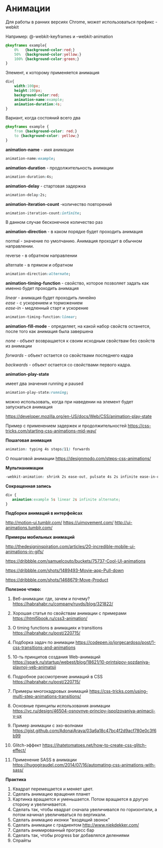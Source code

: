 # Анимации

Для работы в ранних версиях Chrome, может использоваться префикс  -webkit

Например:
@-webkit-keyframes  и –webkit-animation

```css
@keyframes example{
    0%   {background-color:red;}
    50%  {background-color:yellow;}
    100% {background-color:green;}
}
```

Элемент, к которому применяется анимация 

```css
div{
    width:100px;
    height:100px;
    background-color:red;
    animation-name:example;
    animation-duration:4s;
}
```

Вариант, когда состояний всего два

```css
@keyframes example {
    from {background-color: red;}
    to {background-color: yellow;}
}
```

**animation-name** - имя анимации

```css
animation-name:example;
```
**animation-duration** - продолжительность анимации

```css
animation-duration:4s;
```

**animation-delay** - стартовая задержка

```css
animation-delay:2s;  
```

**animation-iteration-count** -количество повторений

```css
animation-iteration-count:infinite;  
```
В данном случае бесконечное количество раз


**animation-direction** - в каком порядке будет проходить анимация

normal - значение по умолчанию. Анимация проходит в обычном направлении.

reverse - в обратном направлении

alternate - в прямом и обратном

```css
animation-direction:alternate;
```

**animation-timing-function** - свойство, которое позволяет задать как именно будет проходить анимация

*linear* - анимация будет проходить линейно<BR>
*ease*   - с ускорением и торможением<BR>
*ease-in* - медленный старт и ускорение<BR>

```css
animation-timing-function:linear;
```

**animation-fill-mode** - определяет, на какой набор свойств останется, после того как анимация была завершена

*none* - объект возвращается к своим исходным свойствам без свойств из анимации

*forwards* - объект остается со свойствами последнего кадра

*backwards* - объект остается со свойствами первого кадра.

**animation-play-state**

имеет два значения running и paused

```css
animation-play-state:running;
```

можно использовать, когда при наведении на элемент будет запускаться анимация

https://developer.mozilla.org/en-US/docs/Web/CSS/animation-play-state

Пример с применением задержек и продолжительностей
https://css-tricks.com/starting-css-animations-mid-way/

**Пошаговая анимация**
```css
animation: typing 4s steps(11) forwards
```

О пошаговой анимации
https://designmodo.com/steps-css-animations/


**Мультианимации**

```css
-webkit-animation: shrink 2s ease-out, pulsate 4s 2s infinite ease-in-out;
```

**Сокращенная запись**

```css
div {
   animation:example 5s linear 2s infinite alternate;
}
```

**Подборки анимаций в интерфейсах**

http://motion-ui.tumblr.com/
https://uimovement.com/
http://ui-animations.tumblr.com/


**Примеры мобильных анимаций**

http://thedesigninspiration.com/articles/20-incredible-mobile-ui-animations-in-gifs/

https://dribbble.com/samuelcouto/buckets/75737-Cool-UI-animations

https://dribbble.com/shots/1489493-Movie-app-Pull-down

https://dribbble.com/shots/1468679-Move-Product


**Полезное чтиво:**

1. Веб-анимации: где, зачем и почему?  
https://habrahabr.ru/company/ruvds/blog/321822/

2. Хорошая статья по свойствам анимации с примерами https://html5book.ru/css3-animation/

3. О timing functions в анимациях и transitions
https://habrahabr.ru/post/220715/

4. Подборка задач по анимации
https://codepen.io/jorgecardoso/post/1-css-transitions-and-animations

5. 10-ть принципов создания Web-анимаций
https://spark.ru/startup/webest/blog/18621/10-printsipov-sozdaniya-plavnoj-veb-animatsii

6. Подробное рассмотрение анимаций в CSS
https://habrahabr.ru/post/220715/

7. Примеры многокадровых анимаций
https://css-tricks.com/using-multi-step-animations-transitions/

8. Основные принципы использования анимации
https://vc.ru/design/46504-osnovnye-principy-ispolzovaniya-animacii-v-ux

9. Пример анимации с эхо-волнами
https://gist.github.com/AdonaiAraya/03a6a18c47bc4f2d9acf780e0c3f6b99

10. Glitch-эффект
https://ihatetomatoes.net/how-to-create-css-glitch-effect/

11. Применение SASS в анимации
https://hugogiraudel.com/2014/07/16/automating-css-animations-with-sass/



**Практика**
1.	Квадрат перемещается и меняет цвет.
2.	Сделать анимацию вращения планет
3.	Картинка вращается и уменьшается. Потом 
вращается в другую сторону и увеличивается.
4. Сделать так, чтобы квадрат сначала увеличивался по горизонтали, а потом начинал увеличиваться по вертикали.
5. Сделать анимацию иконки "входящий звонок"
6.	Сделать анимации с градиентом http://www.niekdekker.com/
7.	Сделать анимированный прогресс бар
8.	Сделать так, чтобы progress bar добавлялся делениями
9.	Спрайты








